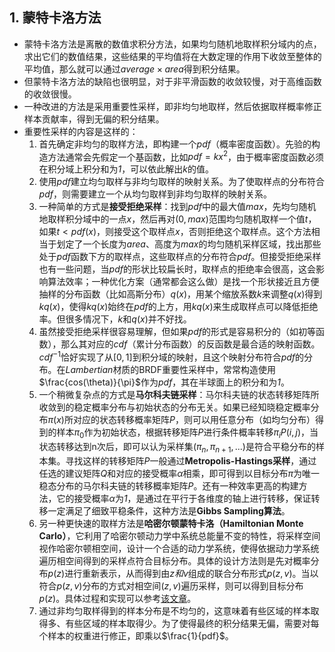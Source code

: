 ## 1. 蒙特卡洛方法

- 蒙特卡洛方法是离散的数值求积分方法，如果均匀随机地取样积分域内的点，求出它们的数值结果，这些结果的平均值将在大数定理的作用下收敛至整体的平均值，那么就可以通过$average\times area$得到积分结果。
- 但蒙特卡洛方法的缺陷也很明显，对于非平滑函数的收敛较慢，对于高维函数的收敛很慢。
- 一种改进的方法是采用重要性采样，即非均匀地取样，然后依据取样概率修正样本贡献率，得到无偏的积分结果。
- 重要性采样的内容是这样的：
  1. 首先确定非均匀的取样方法，即构建一个$pdf$（概率密度函数）。先验的构造方法通常会先假定一个基函数，比如$pdf = kx^{2}$，由于概率密度函数必须在积分域上积分和为*1*，可以依此解出$k$的值。
  2. 使用$pdf$建立均匀取样与非均匀取样的映射关系。为了使取样点的分布符合$pdf$，则需要建立一个从均匀取样到非均匀取样的映射关系。
  3. 一种简单的方式是**接受拒绝采样**：找到$pdf$中的最大值$max$，先均匀随机地取样积分域中的一点$x$，然后再对$(0,max)$范围均匀随机取样一个值$t$，如果$t<pdf(x)$，则接受这个取样点$x$，否则拒绝这个取样点。这个方法相当于划定了一个长度为$area$、高度为$max$的均匀随机采样区域，找出那些处于$pdf$函数下方的取样点，这些取样点的分布符合$pdf$。但接受拒绝采样也有一些问题，当$pdf$的形状比较扁长时，取样点的拒绝率会很高，这会影响算法效率；一种优化方案（通常都会这么做）是找一个形状接近且方便抽样的分布函数（比如高斯分布）$q(x)$，用某个缩放系数$k$来调整$q(x)$得到$kq(x)$，使得$kq(x)$始终在$pdf$的上方，用$kq(x)$来生成取样点可以降低拒绝率。但很多情况下，$k$和$q(x)$并不好找。
  4. 虽然接受拒绝采样很容易理解，但如果$pdf$的形式是容易积分的（如初等函数），那么其对应的$cdf$（累计分布函数）的反函数是最合适的映射函数。$cdf^{-1}$恰好实现了从$[0,1]$到积分域的映射，且这个映射分布符合$pdf$的分布。在*Lambertian*材质的BRDF重要性采样中，常常构造使用$\frac{cos(\theta)}{\pi}$作为$pdf$，其在半球面上的积分和为*1*。
  5. 一个稍微复杂点的方式是**马尔科夫链采样**：马尔科夫链的状态转移矩阵所收敛到的稳定概率分布与初始状态的分布无关。如果已经知晓稳定概率分布$\pi(x)$所对应的状态转移概率矩阵$P$，则可以用任意分布（如均匀分布）得到的样本$\pi_{0}$作为初始状态，根据转移矩阵$P$进行条件概率转移$\pi_iP(i,j)$，当状态转移达到n次后，即可以认为采样集$(\pi_n,\pi_{n+1},...)$是符合平稳分布的样本集。寻找这样的转移矩阵$P$一般通过**Metropolis-Hastings采样**，通过任选的建议矩阵$Q$和对应的接受概率$\alpha$相乘，即可得到以目标分布$\pi$为唯一稳态分布的马尔科夫链的转移概率矩阵$P$。还有一种效率更高的构建方法，它的接受概率$\alpha$为*1*，是通过在平行于各维度的轴上进行转移，保证转移一定满足了细致平稳条件，这种方法是**Gibbs Sampling算法**。
  6. 另一种更快速的取样方法是**哈密尔顿蒙特卡洛（Hamiltonian Monte Carlo）**，它利用了哈密尔顿动力学中系统总能量不变的特性，将采样空间视作哈密尔顿相空间，设计一个合适的动力学系统，使得依据动力学系统遍历相空间得到的采样点符合目标分布。具体的设计方法则是先对概率分布$p(z)$进行重新表示，从而得到由$z和v$组成的联合分布形式$p(z,v)$。当以符合$p(z,v)$分布的方式对相空间$(z,v)$遍历采样，则可以得到目标分布$p(z)$。具体过程和实现可以参考[该文章](https://bocaiwen.github.io/Hamiltonian-Monte-Carlo.html)。
  7. 通过非均匀取样得到的样本分布是不均匀的，这意味着有些区域的样本取得多、有些区域的样本取得少。为了使得最终的积分结果无偏，需要对每个样本的权重进行修正，即乘以$\frac{1}{pdf}$。
